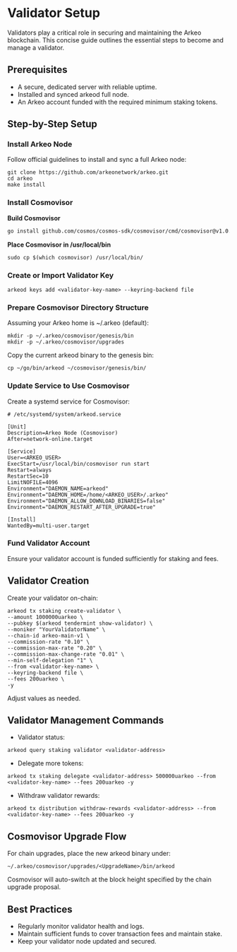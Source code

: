 # Validator Setup

Validators play a critical role in securing and maintaining the Arkeo blockchain. This concise guide outlines the essential steps to become and manage a validator.

## Prerequisites

- A secure, dedicated server with reliable uptime.
- Installed and synced arkeod full node.
- An Arkeo account funded with the required minimum staking tokens.

## Step-by-Step Setup

### Install Arkeo Node

Follow official guidelines to install and sync a full Arkeo node:

```
git clone https://github.com/arkeonetwork/arkeo.git
cd arkeo
make install
```

### Install Cosmovisor

**Build Cosmovisor**
```bash
go install github.com/cosmos/cosmos-sdk/cosmovisor/cmd/cosmovisor@v1.0.0
```

**Place Cosmovisor in /usr/local/bin**
```
sudo cp $(which cosmovisor) /usr/local/bin/
```

### Create or Import Validator Key
```
arkeod keys add <validator-key-name> --keyring-backend file
```

### Prepare Cosmovisor Directory Structure
Assuming your Arkeo home is ~/.arkeo (default):

```
mkdir -p ~/.arkeo/cosmovisor/genesis/bin
mkdir -p ~/.arkeo/cosmovisor/upgrades
```

Copy the current arkeod binary to the genesis bin:
```
cp ~/go/bin/arkeod ~/cosmovisor/genesis/bin/
```


### Update Service to Use Cosmovisor
Create a systemd service for Cosmovisor:

```
# /etc/systemd/system/arkeod.service

[Unit]
Description=Arkeo Node (Cosmovisor)
After=network-online.target

[Service]
User=<ARKEO_USER>
ExecStart=/usr/local/bin/cosmovisor run start
Restart=always
RestartSec=10
LimitNOFILE=4096
Environment="DAEMON_NAME=arkeod"
Environment="DAEMON_HOME=/home/<ARKEO_USER>/.arkeo"
Environment="DAEMON_ALLOW_DOWNLOAD_BINARIES=false"
Environment="DAEMON_RESTART_AFTER_UPGRADE=true"

[Install]
WantedBy=multi-user.target
```


### Fund Validator Account

Ensure your validator account is funded sufficiently for staking and fees.

## Validator Creation

Create your validator on-chain:

```
arkeod tx staking create-validator \
--amount 1000000uarkeo \
--pubkey $(arkeod tendermint show-validator) \
--moniker "YourValidatorName" \
--chain-id arkeo-main-v1 \
--commission-rate "0.10" \
--commission-max-rate "0.20" \
--commission-max-change-rate "0.01" \
--min-self-delegation "1" \
--from <validator-key-name> \
--keyring-backend file \
--fees 200uarkeo \
-y
```

Adjust values as needed.

## Validator Management Commands

- Validator status:
```
arkeod query staking validator <validator-address>
```
- Delegate more tokens:
```
arkeod tx staking delegate <validator-address> 500000uarkeo --from <validator-key-name> --fees 200uarkeo -y
```
- Withdraw validator rewards:
```
arkeod tx distribution withdraw-rewards <validator-address> --from <validator-key-name> --fees 200uarkeo -y
```

## Cosmovisor Upgrade Flow
For chain upgrades, place the new arkeod binary under:

```
~/.arkeo/cosmovisor/upgrades/<UpgradeName>/bin/arkeod
```
Cosmovisor will auto-switch at the block height specified by the chain upgrade proposal.



## Best Practices

- Regularly monitor validator health and logs.
- Maintain sufficient funds to cover transaction fees and maintain stake.
- Keep your validator node updated and secured.
